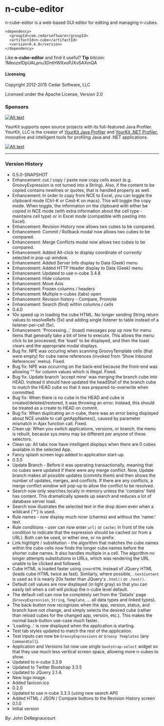 n-cube-editor
=============
n-cube-editor is a web-based GUI editor for editing and managing n-cubes.

```
<dependency>
  <groupId>com.cedarsoftware</groupId>
  <artifactId>n-cube</artifactId>
  <version>0.4.0</version>
</dependency>
```
Like **n-cube-editor** and find it useful? **Tip** bitcoin: 1MeozsfDpUALpnu3DntHWXxoPJXvSAXmQA

#### Licensing
Copyright 2012-2015 Cedar Software, LLC

Licensed under the Apache License, Version 2.0

### Sponsors
[![Alt text](https://www.yourkit.com/images/yklogo.png "YourKit")](https://www.yourkit.com/.net/profiler/index.jsp)

YourKit supports open source projects with its full-featured Java Profiler.
YourKit, LLC is the creator of <a href="https://www.yourkit.com/java/profiler/index.jsp">YourKit Java Profiler</a>
and <a href="https://www.yourkit.com/.net/profiler/index.jsp">YourKit .NET Profiler</a>,
innovative and intelligent tools for profiling Java and .NET applications.

[![Alt text](https://encrypted-tbn2.gstatic.com/images?q=tbn:ANd9GcS-ZOCfy4ezfTmbGat9NYuyfe-aMwbo3Czx3-kUfKreRKche2f8fg "IntellijIDEA")](https://www.jetbrains.com/idea/)
___
### Version History
* 0.5.0-SNAPSHOT
 * Enhancement: cut / copy / paste now copy cells exact (e.g. GroovyExpression is not turned into a String).  Also, if the content to be copied contains newlines or quotes, that is handled properly as well.
 * Enhancement: In order to copy from NCE to Excel, you can toggle the clipboard mode (Ctrl-K or Cmd-K on macs).  This will toggle the copy mode.  When toggle, the information on the clipboard with either be copied in NCE mode (with extra information about the cell type - maintains cell type) or in Excel mode (compatible with pasting into Excel). 
 * Enhancement: Revision History now allows two cubes to be compared.
 * Enhancement: Commit / Rollback modal now allows two cubes to be compared.
 * Enhancement: Merge Conflicts modal now allows two cubes to be compared.
 * Enhancement: Added Alt-click to display coordinate of currently selected in pop-up window.
 * Enhancement: Added Server Info display to Data (Geek) menu
 * Enhancement: Added HTTP Header display to Data (Geek) menu
 * Enhancement: Updated to use n-cube 3.4.8
 * Enhancement: Hide columns
 * Enhancement: Move Axis
 * Enhancement: Frozen columns / headers
 * Enhancement: Multiple n-cubes (tabs) open
 * Enhancement: Revision history - Compare, Promote
 * Enhancement: Search (find) within columns / cells
* 0.4.0
 * 10x speed up in loading the cube HTML.  No longer sending String return values to resolveRefs (5x) and adding single listener to table instead of a listener-per-cell (5x).
 * Enhancement: 'Processing...' (toast) messages pop up now for menu items that generally take a bit of time to execute.  This allows the menu click to be processed, the 'toast' to be displayed, and then the toast clears and the appropriate modal displays. 
 * Bug fix: NPE was occuring when scanning GroovyTemplate cells (that were empty) for cube name references (invoked from 'Show Inbound References' menu).  Fixed.
 * Bug fix: NPE was occurring on the back-end because the front-end was allowing "" for column values which is illegal. Fixed.  
 * Bug fix: Update branch 'accept mine' was merging the branch cube into HEAD.  Instead it should have updated the headSha1 of the branch cube to match the HEAD cube so that it was prepared-to-overwrite when committed.
 * Bug fix: When there is no cube in the HEAD and cube is created/deleted/restored, it was throwing an error.  Instead, this should be treated as a create to HEAD on commit.
 * Bug fix: When duplicating an n-cube, there was an error being displayed about NCE unable to call getAppNames(), caused by parameter mismatch in Ajax function call. Fixed.
 * Clean up: When you switch applications, versions, or branch, the menu is rebuilt, because sys.menu may be different per anyone of these selectors. 
 * Clean up: All tabs now have intelligent displays when there are 0 cubes available in the selected App.
 * Fancy splash screen logo added to application start-up.
* 0.3.0
 * Update Branch - Before it was operating transactionally, meaning that no cubes were updated if there were any merge conflict.  Now, Update branch makes all possible updates (commits them) and then shows the number of updates, merges, and conflicts.  If there are any conflicts, a merge conflict window will pop-up to allow the conflict to be resolved.
 * Search now only searches locally in memory unless the 'contains' field has content.  This dramatically speeds up search and reduces a lot of database server load.
 * Search now illustrates the selected text in the drop down even when a wildcard ('*') is used.
 * Rule names - now display much nicer (charms) and without the 'name:' text.
 * Rule conditions - user can now enter `url|` or `cache|` in front of the rule condition to indicate that the expression should be cached (or from a URL).  Both can be used, or either one, or no prefix.
 * Link highlight / substitution - the algorithm that matches the cube names within the cube cells now finds the longer cube names before the shorter cube names. It also handles multiple in a cell.  The algorithm no longer attempts substitutions in URLs, which was rendering the URL unable to be clicked and followed.
 * Cube HTML is loaded faster using `innerHTML` instead of JQuery HTML (loads cube HTML twice as fast).  Similarly, where possible, `.textContent` is used as it is nearly 20x faster than JQuery's `.html()` or `.text()`.
 * Default cell values are now displayed (in light gray) so that you can easily tell when a cell will pickup the n-cube level default.
 * The default cell can now be completely set from the 'Details' page (`GroovyExpression`, `String`, `Template`, ... all data types and linked types).
 * The back-button now recognizes when the app, version, status, and branch have not change, and simply selects the desired cube (rather than reload cubes for the changed app, version, etc.).  This makes the normal back-button use-case much faster.
 * 'Loading...' is now displayed when the application is starting.
 * Test tab styles updated to match the rest of the application.
 * Test inputs can now be `GroovyExpressions` or `Groovy Templates` (any `CommandCell`).
 * Application and Versions list now use single `bootstrap-select` widget so that they use much less vertical screen space, allowing more n-cubes to show.
 * Updated to n-cube 3.3.9
 * Updated to Twitter Bootstrap 3.3.5
 * Updated to JQuery 2.1.4.
 * New logo image.
 * Added favicon.ico
* 0.2.0
 * Updated to use n-cube 3.3.3 (using new search API)
 * Added HTML / JSON / Compare buttons to the Revision History screen
* 0.1.0
 * Initial version

By: John DeRegnaucourt
